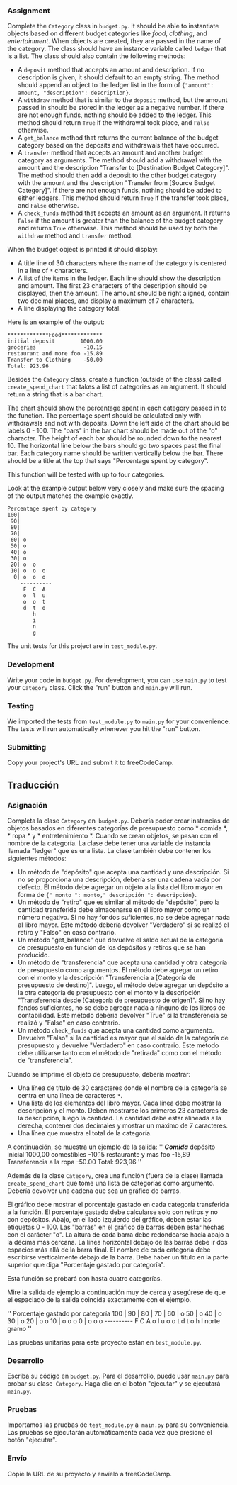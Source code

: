 ### Assignment

Complete the `Category` class in `budget.py`. It should be able to instantiate objects based on different budget categories like *food*, *clothing*, and *entertainment*. When objects are created, they are passed in the name of the category. The class should have an instance variable called `ledger` that is a list. The class should also contain the following methods:

* A `deposit` method that accepts an amount and description. If no description is given, it should default to an empty string. The method should append an object to the ledger list in the form of `{"amount": amount, "description": description}`.
* A `withdraw` method that is similar to the `deposit` method, but the amount passed in should be stored in the ledger as a negative number. If there are not enough funds, nothing should be added to the ledger. This method should return `True` if the withdrawal took place, and `False` otherwise.
* A `get_balance` method that returns the current balance of the budget category based on the deposits and withdrawals that have occurred.
* A `transfer` method that accepts an amount and another budget category as arguments. The method should add a withdrawal with the amount and the description "Transfer to [Destination Budget Category]". The method should then add a deposit to the other budget category with the amount and the description "Transfer from [Source Budget Category]". If there are not enough funds, nothing should be added to either ledgers. This method should return `True` if the transfer took place, and `False` otherwise.
* A `check_funds` method that accepts an amount as an argument. It returns `False` if the amount is greater than the balance of the budget category and returns `True` otherwise. This method should be used by both the `withdraw` method and `transfer` method.

When the budget object is printed it should display:
* A title line of 30 characters where the name of the category is centered in a line of `*` characters.
* A list of the items in the ledger. Each line should show the description and amount. The first 23 characters of the description should be displayed, then the amount. The amount should be right aligned, contain two decimal places, and display a maximum of 7 characters.
* A line displaying the category total.

Here is an example of the output:
```
*************Food*************
initial deposit        1000.00
groceries               -10.15
restaurant and more foo -15.89
Transfer to Clothing    -50.00
Total: 923.96
```

Besides the `Category` class, create a function (outside of the class) called `create_spend_chart` that takes a list of categories as an argument. It should return a string that is a bar chart.

The chart should show the percentage spent in each category passed in to the function. The percentage spent should be calculated only with withdrawals and not with deposits. Down the left side of the chart should be labels 0 - 100. The "bars" in the bar chart should be made out of the "o" character. The height of each bar should be rounded down to the nearest 10. The horizontal line below the bars should go two spaces past the final bar. Each category name should be written vertically below the bar. There should be a title at the top that says "Percentage spent by category".

This function will be tested with up to four categories.

Look at the example output below very closely and make sure the spacing of the output matches the example exactly.

```
Percentage spent by category
100|          
 90|          
 80|          
 70|          
 60| o        
 50| o        
 40| o        
 30| o        
 20| o  o     
 10| o  o  o  
  0| o  o  o  
    ----------
     F  C  A  
     o  l  u  
     o  o  t  
     d  t  o  
        h     
        i     
        n     
        g     
```

The unit tests for this project are in `test_module.py`.

### Development

Write your code in `budget.py`. For development, you can use `main.py` to test your `Category` class. Click the "run" button and `main.py` will run.

### Testing 

We imported the tests from `test_module.py` to `main.py` for your convenience. The tests will run automatically whenever you hit the "run" button.

### Submitting

Copy your project's URL and submit it to freeCodeCamp.


## Traducción

### Asignación

Completa la clase `Category` en` budget.py`. Debería poder crear instancias de objetos basados ​​en diferentes categorías de presupuesto como * comida *, * ropa * y * entretenimiento *. Cuando se crean objetos, se pasan con el nombre de la categoría. La clase debe tener una variable de instancia llamada "ledger" que es una lista. La clase también debe contener los siguientes métodos:

* Un método de "depósito" que acepta una cantidad y una descripción. Si no se proporciona una descripción, debería ser una cadena vacía por defecto. El método debe agregar un objeto a la lista del libro mayor en forma de `{" monto ": monto," descripción ": descripción}`.
* Un método de "retiro" que es similar al método de "depósito", pero la cantidad transferida debe almacenarse en el libro mayor como un número negativo. Si no hay fondos suficientes, no se debe agregar nada al libro mayor. Este método debería devolver "Verdadero" si se realizó el retiro y "Falso" en caso contrario.
* Un método "get_balance" que devuelve el saldo actual de la categoría de presupuesto en función de los depósitos y retiros que se han producido.
* Un método de "transferencia" que acepta una cantidad y otra categoría de presupuesto como argumentos. El método debe agregar un retiro con el monto y la descripción "Transferencia a [Categoría de presupuesto de destino]". Luego, el método debe agregar un depósito a la otra categoría de presupuesto con el monto y la descripción "Transferencia desde [Categoría de presupuesto de origen]". Si no hay fondos suficientes, no se debe agregar nada a ninguno de los libros de contabilidad. Este método debería devolver "True" si la transferencia se realizó y "False" en caso contrario.
* Un método `check_funds` que acepta una cantidad como argumento. Devuelve "Falso" si la cantidad es mayor que el saldo de la categoría de presupuesto y devuelve "Verdadero" en caso contrario. Este método debe utilizarse tanto con el método de "retirada" como con el método de "transferencia".

Cuando se imprime el objeto de presupuesto, debería mostrar:
* Una línea de título de 30 caracteres donde el nombre de la categoría se centra en una línea de caracteres `*`.
* Una lista de los elementos del libro mayor. Cada línea debe mostrar la descripción y el monto. Deben mostrarse los primeros 23 caracteres de la descripción, luego la cantidad. La cantidad debe estar alineada a la derecha, contener dos decimales y mostrar un máximo de 7 caracteres.
* Una línea que muestra el total de la categoría.

A continuación, se muestra un ejemplo de la salida:
''
*************Comida*************
depósito inicial 1000,00
comestibles -10.15
restaurante y más foo -15,89
Transferencia a la ropa -50.00
Total: 923,96
''

Además de la clase `Category`, crea una función (fuera de la clase) llamada` create_spend_chart` que tome una lista de categorías como argumento. Debería devolver una cadena que sea un gráfico de barras.

El gráfico debe mostrar el porcentaje gastado en cada categoría transferida a la función. El porcentaje gastado debe calcularse solo con retiros y no con depósitos. Abajo, en el lado izquierdo del gráfico, deben estar las etiquetas 0 - 100. Las "barras" en el gráfico de barras deben estar hechas con el carácter "o". La altura de cada barra debe redondearse hacia abajo a la décima más cercana. La línea horizontal debajo de las barras debe ir dos espacios más allá de la barra final. El nombre de cada categoría debe escribirse verticalmente debajo de la barra. Debe haber un título en la parte superior que diga "Porcentaje gastado por categoría".

Esta función se probará con hasta cuatro categorías.

Mire la salida de ejemplo a continuación muy de cerca y asegúrese de que el espaciado de la salida coincida exactamente con el ejemplo.

''
Porcentaje gastado por categoría
100 |
 90 |
 80 |
 70 |
 60 | o
 50 | o
 40 | o
 30 | o
 20 | o o
 10 | o o o
  0 | o o o
    ----------
     F C A
     o l u
     o o t
     d t o
        h
        I
        norte
        gramo
''

Las pruebas unitarias para este proyecto están en `test_module.py`.

### Desarrollo

Escriba su código en `budget.py`. Para el desarrollo, puede usar `main.py` para probar su clase` Category`. Haga clic en el botón "ejecutar" y se ejecutará `main.py`.

### Pruebas

Importamos las pruebas de `test_module.py` a` main.py` para su conveniencia. Las pruebas se ejecutarán automáticamente cada vez que presione el botón "ejecutar".

### Envío

Copie la URL de su proyecto y envíelo a freeCodeCamp.